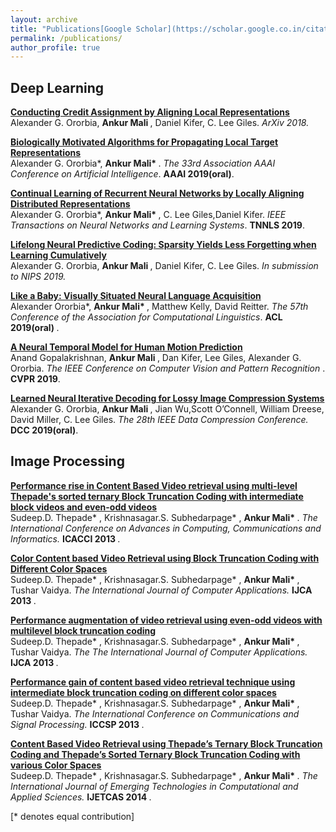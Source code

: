 ```yaml
---
layout: archive
title: "Publications[Google Scholar](https://scholar.google.co.in/citations?user=ogxlzgcAAAAJ&hl=en)"
permalink: /publications/
author_profile: true
---
```


## Deep Learning


<b>[Conducting Credit Assignment by Aligning Local Representations](https://arxiv.org/abs/1803.01834)</b> <br> 
Alexander G. Ororbia, <b> Ankur Mali </b>, Daniel Kifer, C. Lee Giles.
<i>ArXiv 2018. </i>

<b>[Biologically Motivated Algorithms for Propagating Local Target Representations ](	https://doi.org/10.1609/aaai.v33i01.33014651 )</b> <br>
Alexander G. Ororbia*, <b> Ankur Mali* </b>.
<i>The 33rd Association AAAI Conference on Artificial Intelligence</i>. <b>AAAI 2019(oral)</b>.

<b>[Continual Learning of Recurrent Neural Networks by Locally Aligning Distributed Representations](https://arxiv.org/abs/1810.07411)</b> <br>
Alexander G. Ororbia*, <b> Ankur Mali* </b>, C. Lee Giles,Daniel Kifer.
 <i>IEEE Transactions on Neural Networks and Learning Systems</i>. <b>TNNLS 2019</b>.

<b>[Lifelong Neural Predictive Coding: Sparsity Yields Less Forgetting when Learning Cumulatively
](https://arxiv.org/abs/1905.10696)</b> <br>
Alexander G. Ororbia, <b> Ankur Mali </b>, Daniel Kifer, C. Lee Giles. <i>In submission to NIPS 2019.</i>

<b>[Like a Baby: Visually Situated Neural Language Acquisition](https://www.aclweb.org/anthology/P19-1506)</b> <br>
Alexander Ororbia*, <b> Ankur Mali* </b>, Matthew Kelly, David Reitter.
<i>The 57th Conference of the Association for Computational Linguistics</i>. <b> ACL 2019(oral) </b>.

<b>[A Neural Temporal Model for Human Motion Prediction](http://openaccess.thecvf.com/content_CVPR_2019/html/Gopalakrishnan_A_Neural_Temporal_Model_for_Human_Motion_Prediction_CVPR_2019_paper.html)</b> <br>
Anand Gopalakrishnan, <b> Ankur Mali </b>, Dan Kifer, Lee Giles, Alexander G. Ororbia.
<i>The IEEE Conference on Computer Vision and Pattern Recognition </i>. <b>CVPR 2019</b>.

<b>[ Learned Neural Iterative Decoding for Lossy Image Compression Systems](https://arxiv.org/pdf/1803.05863.pdf)</b><br>
Alexander G. Ororbia, <b> Ankur Mali </b>, Jian Wu,Scott O’Connell, William Dreese, David Miller, C. Lee Giles.
<i>The 28th IEEE Data Compression Conference.</i> <b>DCC 2019(oral)</b>.

## Image Processing

<b> [Performance rise in Content Based Video retrieval using multi-level Thepade's sorted ternary Block Truncation Coding with intermediate block videos and even-odd videos](https://ieeexplore.ieee.org/abstract/document/6637306/)</b> <br>
Sudeep.D. Thepade* , Krishnasagar.S. Subhedarpage* , <b> Ankur Mali* </b>.
<i>The International Conference on Advances in Computing, Communications and Informatics.  </i> <b> ICACCI 2013 </b>.

<b> [Color Content based Video Retrieval using Block Truncation Coding with Different Color Spaces](https://pdfs.semanticscholar.org/6b5f/f86cdcc499c014777387473a353c7e5cddd1.pdf)</b> <br>
Sudeep.D. Thepade* , Krishnasagar.S. Subhedarpage* , <b> Ankur Mali* </b>, Tushar Vaidya.
<i>The International Journal of Computer Applications.  </i> <b> IJCA 2013 </b>.


<b> [Performance augmentation of video retrieval using even-odd videos with multilevel block truncation coding](http://www.academia.edu/download/46972007/pxc3885433.pdf)</b> <br>
Sudeep.D. Thepade* , Krishnasagar.S. Subhedarpage* , <b> Ankur Mali* </b>, Tushar Vaidya.
<i>The The International Journal of Computer Applications. </i> <b> IJCA 2013 </b>.


<b> [Performance gain of content based video retrieval technique using intermediate block truncation coding on different color spaces](https://ieeexplore.ieee.org/abstract/document/6637306/)</b> <br>
Sudeep.D. Thepade* , Krishnasagar.S. Subhedarpage* , <b> Ankur Mali* </b>, Tushar Vaidya.
<i>The International Conference on Communications and Signal Processing. </i> <b> ICCSP 2013 </b>.


<b> [Content Based Video Retrieval using Thepade’s Ternary Block Truncation Coding and Thepade’s Sorted Ternary Block Truncation Coding with various Color Spaces](https://pdfs.semanticscholar.org/99cc/b8fea8f776287e7f1b4c94db8bfc3c2f8631.pdf)</b> <br>
Sudeep.D. Thepade* , Krishnasagar.S. Subhedarpage* , <b> Ankur Mali* </b>.
<i>The International Journal of Emerging Technologies in Computational and Applied Sciences. </i> <b> IJETCAS 2014 </b>.


[\* denotes equal contribution]



